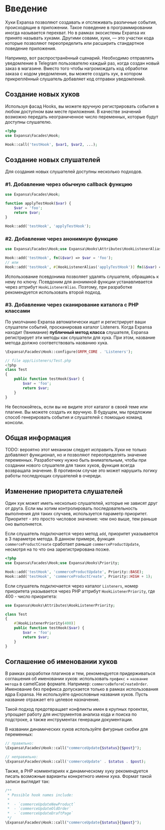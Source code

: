 # Введение

Хуки Expansa позволяют создавать и отслеживать различные события, происходящие в приложении.
Такое поведение в программировании иногда называется перехват. Но в рамках экосистемы Expansa 
их принято называть хуками. Другими совами, хуки, — это участки кода которые позволяют 
переопределить или расширить стандартное поведение приложения.

Например, вот распространённый сценарий. Необходимо отправлять уведомление в Telegram 
пользователю каждый раз, когда создан новый заказ в магазине. Вместо того чтобы нагромождать код 
обработки заказа с кодом уведомления, вы можете создать хук, в котором прикреплённый слушатель 
добавляет код отправки уведомлений.

## Создание новых хуков

Используя фасад Hooks, вы можете вручную регистрировать события в любом доступном вам месте 
приложения. В качестве значений возможно передать неограниченное число переменных, которые 
будут доступны слушателю.

```php
<?php
use Expansa\Facades\Hook;

Hook::call('testHook', $var1, $var2, ...);
```

## Создание новых слушателей

Для создания новых слушателей доступны несколько подходов.

### #1. Добавление через обычную callback функцию

```php
use Expansa\Facades\Hook;

function applyTestHook($var) {
    $var = 'foo';
    return $var;
}

Hook::add('testHook', 'applyTestHook');
```

### #2. Добавление через анонимную функцию

```php
use Expansa\Facades\Hook;use Expansa\Hooks\Attributes\HookListenerAlias;

Hook::add('testHook', fn(&$var) => $var = 'foo');
// или
Hook::add('testHook', #[HookListenerAlias('applyTestHook')] fn(&$var) => $var = 'foo');
```

Использование псевдонима позволяет удалять слушателя, обращаясь к нему по ключу. Псевдоним для 
анонимной функции устанавливается через аттрибут `HookListenerAlias`. Поэтому, при разработке 
рекомендуется использовать второй подход.

### #3. Добавление через сканирование каталога с PHP классами

По умолчанию Expansa автоматически ищет и регистрирует ваши слушатели событий, просканировав 
каталог Listeners. Когда Expansa находит (!внимание) **публичный метод класса** слушателя, Expansa 
регистрирует эти методы как слушатели для хука. При этом, название метода должно соответствовать
названию хука.

```php
\Expansa\Facades\Hook::configure(GRFM_CORE . 'Listeners');

// file app/Listeners/Test.php
<?php
class Test
{
	public function testHook($var) {
		$var = 'foo';
		return $var;
	}
}
```

Не беспокойтесь, если вы не видите этот каталог в своей теме или плагине. Вы можете создать их
вручную. В будущем, мы предложим способ генерировать события и слушателей с помощью команд консоли.

## Общая информация

TODO: вероятно этот механизм следует исправить
Хуки не только добавляют функционал, но и позволяют переопределять значение переменных.
Разработчику нужно быть внимательным, чтобы при создании нового слушателя для таких хуков, функция 
всегда возвращала значение. В противном случае это может нарушить логику работы последующих 
слушателей в очереди.

## Изменение приоритета слушателей

Один хук может иметь несколько слушателей, которые не зависят друг от друга. Если мы хотим 
контролировать последовательность выполнения для таких случаев, используется параметр приоритет. 
Приоритет - это просто числовое значение: чем оно выше, тем раньше оно выполняется.

Если слушатель подключается через метод `add`, приоритет указывается в 3 параметре метода. В 
данном примере, функция `commerceProductCreate` сработает раньше `commerceProductUpdate`, несмотря
на то что она зарегистрирована позже.

```php
<?php
use Expansa\Facades\Hook;use Expansa\Hooks\Priority;

Hook::add('testHook', 'commerceProductUpdate', Priority::BASE);
Hook::add('testHook', 'commerceProductCreate', Priority::HIGH + 1);
```

Если слушатель подключается через каталог `Listeners`, номер приоритета указывается через PHP 
аттрибут `HookListenerPriority`, где 400 - число приоритета:

```php
use Expansa\Hooks\Attributes\HookListenerPriority;

class Test
{
	#[HookListenerPriority(400)]
	public function testHook($var) {
		$var = 'foo';
		return $var;
	}
}
```

## Соглашение об именовании хуков

В рамках разработки плагинов и тем, рекомендуется придерживаться соглашения об именовании хуков: 
использовать `префикс` + `название метода` в camelCase формате. Например: `commerceBeforeCreateOrder`.
Именование без префикса допускается только в рамках использования ядра Expansa. Не используйте 
однословные названия хуков. Пусть название отражает его целевое назначение.

Такой подход предотвращает конфликты имен в крупных проектах, упрощает работу для инструментов
анализа кода и поиска по подстроке, а также инструментах генерации документации.

В названии динамических хуков используйте фигурные скобки для переменных:

```php
// правильно:
\Expansa\Facades\Hook::call("commerceUpdate{$status}{$post}");

// неправильно:
\Expansa\Facades\Hook::call('commerceUpdate' . $status . $post);
```

Также, в PHP комментариях к динамическому хуку рекомендуется писать возможные варианты 
конкретного имени хука. Формат такой записи выглядит так:

```php
/**
 * Possible hook names include:
 *
 *  - `commerceUpdateNewProduct`
 *  - `commerceUpdateOldOrder`
 *  - `commerceUpdateDraftPage`
 */
\Expansa\Facades\Hook::call("commerceUpdate{$status}{$post}");
```